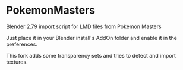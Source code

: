 # PokemonMasters
Blender 2.79 import script for LMD files from Pokemon Masters

Just place it in your Blender install's AddOn folder and enable it in the preferences.

This fork adds some transparency sets and tries to detect and import textures.
